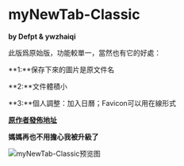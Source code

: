 myNewTab-Classic
=============
**by Defpt & ywzhaiqi**

此版爲原始版，功能較單一，當然也有它的好處：

**1:**保存下來的圖片是原文件名

**2:**文件體積小

**3:**個人調整：加入日曆；Favicon可以用在線形式

[**原作者發佈地址**][1]

**媽媽再也不用擔心我被升級了**

![myNewTab-Classic预览图][2]

  [1]: http://bbs.kafan.cn/thread-1759418-1-1.html
  [2]: https://github.com/dupontjoy/userChrome.js-Collections-/blob/master/myNewTab-Classic/myNewTab-Classic.jpg
